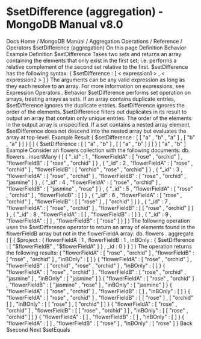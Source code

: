 # $setDifference (aggregation) - MongoDB Manual v8.0


Docs Home / MongoDB Manual / Aggregation Operations / Reference / Operators $setDifference (aggregation) On this page Definition Behavior Example Definition $setDifference Takes two sets and returns an array containing the elements that
only exist in the first set; i.e. performs a relative complement of the
second set relative to the first. $setDifference has the following syntax: { $setDifference : [ < expression1 > , < expression2 > ] } The arguments can be any valid expression as long as they each resolve to an array.
For more information on expressions, see Expression Operators . Behavior $setDifference performs set operation on arrays, treating arrays
as sets. If an array contains duplicate entries, $setDifference ignores the duplicate entries. $setDifference ignores the order of
the elements. $setDifference filters out duplicates in its result to output an
array that contain only unique entries. The order of the elements in
the output array is unspecified. If a set contains a nested array element, $setDifference does not descend
into the nested array but evaluates the array at top-level. Example Result { $setDifference : [ [ "a" , "b" , "a" ] , [ "b" , "a" ] ] } [ ] { $setDifference : [ [ "a" , "b" ] , [ [ "a" , "b" ] ] ] } [ "a" , "b" ] Example Consider an flowers collection with the following documents: db. flowers . insertMany ( [ { "_id" : 1 , "flowerFieldA" : [ "rose" , "orchid" ] , "flowerFieldB" : [ "rose" , "orchid" ] } , { "_id" : 2 , "flowerFieldA" : [ "rose" , "orchid" ] , "flowerFieldB" : [ "orchid" , "rose" , "orchid" ] } , { "_id" : 3 , "flowerFieldA" : [ "rose" , "orchid" ] , "flowerFieldB" : [ "rose" , "orchid" , "jasmine" ] } , { "_id" : 4 , "flowerFieldA" : [ "rose" , "orchid" ] , "flowerFieldB" : [ "jasmine" , "rose" ] } , { "_id" : 5 , "flowerFieldA" : [ "rose" , "orchid" ] , "flowerFieldB" : [ ] } , { "_id" : 6 , "flowerFieldA" : [ "rose" , "orchid" ] , "flowerFieldB" : [ [ "rose" ] , [ "orchid" ] ] } , { "_id" : 7 , "flowerFieldA" : [ "rose" , "orchid" ] , "flowerFieldB" : [ [ "rose" , "orchid" ] ] } , { "_id" : 8 , "flowerFieldA" : [ ] , "flowerFieldB" : [ ] } , { "_id" : 9 , "flowerFieldA" : [ ] , "flowerFieldB" : [ "rose" ] } ] ) The following operation uses the $setDifference operator
to return an array of elements found in the flowerFieldB array but not in the flowerFieldA array: db. flowers . aggregate ( [ { $project : { flowerFieldA : 1 , flowerFieldB : 1 , inBOnly : { $setDifference : [ "$flowerFieldB" , "$flowerFieldA" ] } , _id : 0 } } ] ) The operation returns the following results: { "flowerFieldA" : [ "rose" , "orchid" ] , "flowerFieldB" : [ "rose" , "orchid" ] , "inBOnly" : [ ] } { "flowerFieldA" : [ "rose" , "orchid" ] , "flowerFieldB" : [ "orchid" , "rose" , "orchid" ] , "inBOnly" : [ ] } { "flowerFieldA" : [ "rose" , "orchid" ] , "flowerFieldB" : [ "rose" , "orchid" , "jasmine" ] , "inBOnly" : [ "jasmine" ] } { "flowerFieldA" : [ "rose" , "orchid" ] , "flowerFieldB" : [ "jasmine" , "rose" ] , "inBOnly" : [ "jasmine" ] } { "flowerFieldA" : [ "rose" , "orchid" ] , "flowerFieldB" : [ ] , "inBOnly" : [ ] } { "flowerFieldA" : [ "rose" , "orchid" ] , "flowerFieldB" : [ [ "rose" ] , [ "orchid" ] ] , "inBOnly" : [ [ "rose" ] , [ "orchid" ] ] } { "flowerFieldA" : [ "rose" , "orchid" ] , "flowerFieldB" : [ [ "rose" , "orchid" ] ] , "inBOnly" : [ [ "rose" , "orchid" ] ] } { "flowerFieldA" : [ ] , "flowerFieldB" : [ ] , "inBOnly" : [ ] } { "flowerFieldA" : [ ] , "flowerFieldB" : [ "rose" ] , "inBOnly" : [ "rose" ] } Back $second Next $setEquals
